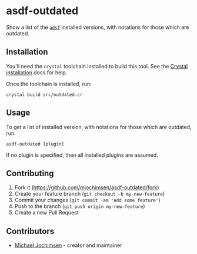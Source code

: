 # asdf-outdated

Show a list of the [`adsf`](https://github.com/asdf-vm/asdf) installed
versions, with notations for those which are outdated.

## Installation

You'll need the `crystal` toolchain installed to build this tool. See the
[Crystal installation](https://crystal-lang.org/docs/installation/) docs
for help.

Once the toolchain is installed, run:

    crystal build src/outdated.cr

## Usage

To get a list of installed version, with notations for those which are
outdated, run:

    asdf-outdated [plugin]

If no plugin is specified, then all installed plugins are assumed.

## Contributing

1. Fork it (<https://github.com/mjochimsen/asdf-outdated/fork>)
2. Create your feature branch (`git checkout -b my-new-feature`)
3. Commit your changes (`git commit -am 'Add some feature'`)
4. Push to the branch (`git push origin my-new-feature`)
5. Create a new Pull Request

## Contributors

- [Michael Jochimsen](https://github.com/mjochimsen) - creator and maintainer
